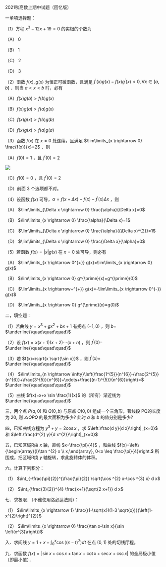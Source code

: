 2021秋高数上期中试题（回忆版）


一单项选择题：


（1）方程 $x^{3}-12 x+19=0$ 的实根的个数为

（A） 0

（B） 1

（C） 2

（D） 3

（2）函数 $f(x), g(x)$ 为恒正可微函数，且满足 $f^{\prime}(x) g(x)-f(x) g^{\prime}(x)<0, \forall x \in[a, b]$ ．则当 $a<x<b$ 时，必有

（A）$f(x) g(b)>f(b) g(x)$

（B）$f(x) g(a)>f(a) g(x)$

（C）$f(x) g(x)>f(b) g(b)$

（D）$f(x) g(x)>f(a) g(a)$

（3）函数 $f(x)$ 在 $x=0$ 处连续，且满足 $\lim\limits_{x \rightarrow 0} \frac{f(x)}{x}=2$ ．则

（A）$f(0)=1$ ，且 $f^{\prime}(0)=2$

![](https://cdn.mathpix.com/cropped/2025_04_21_e6baec01762763fb06abg-1.jpg?height=417&width=2015&top_left_y=3611&top_left_x=5687)

（C）$f(0)=0$ ，且 $f^{\prime}(0)=2$

（D）前面 3 个选项都不对。

（4）设函数 $f(x)$ 可导，$\alpha=f(x+\Delta x)-f(x)-f^{\prime}(x) \Delta x$ ，则

（A） $\lim\limits_{\Delta x \rightarrow 0} \frac{\alpha}{\Delta x}=0$

（B） $\lim\limits_{x \rightarrow 0} \frac{\alpha}{\Delta x}=1$

（C） $\lim\limits_{\Delta x \rightarrow 0} \frac{\alpha}{(\Delta x)^{2}}=1$

（D） $\lim\limits_{\Delta x \rightarrow 0} \frac{\Delta x}{\alpha}=0$

（5）若函数 $f(x)=|x| g(x)$ 在 $x=0$ 处可导，则必有

（A） $\lim\limits_{x \rightarrow 0^{+}} g(x)=\lim\limits_{x \rightarrow 0} g(x)$

（B） $\lim\limits_{x \rightarrow 0} g^{\prime}(x)=g^{\prime}(0)$

（C） $\lim\limits_{x \rightarrow+^{+}} g(x)=-\lim\limits_{x \rightarrow 0^{-}} g(x)$

（D） $\lim\limits_{x \rightarrow 0} g^{\prime}(x)=g(0)$

二，填空题：


（1）若曲线 $y=x^{3}+g x^{2}+b x+1$ 有拐点 $(-1,0)$ ，则 $b=$ $\underline{\quad\quad\quad}$

（2）设 $f(x)=x(x+1)(x+2) \cdots(x+n)$ ，则 $f^{\prime}(0)=$ $\underline{\quad\quad\quad}$

（3）若 $f(x)=\sqrt{x \sqrt{\sin x}}$ ，则 $f^{\prime}(x)=$ $\underline{\quad\quad\quad}$

（4） $\lim\limits_{n \rightarrow \infty}\left(\frac{1^{5}}{n^{6}}+\frac{2^{5}}{n^{6}}+\frac{3^{5}}{n^{6}}+\cdots+\frac{(n-1)^{5}}{n^{6}}\right)=$ $\underline{\quad\quad\quad}$

（5）曲线 $f(x)=x+x \sin \frac{1}{x}$ 的（所有）渐近线为 $\underline{\quad\quad\quad}$

三，两个点 $P(a, 0)$ 和 $Q(0, b)$ 与原点 $O(0,0)$ 组成一个三角形，著线段 PQ的长度为 20, 则 $\triangle O P Q$ 的最大面积为多少? 此时 $a$ 和 $b$ 的值分别是多少?

四，已知曲线方程为 $y^{3}+y=2 \cos x$ ，求 $\left.\frac{d y}{d x}\right|_{x=0}$ 和 $\left.\frac{d^{2} y}{d x^{2}}\right|_{x=0}$

五，已知区域R由 $x$ 轴，直线 $x=\frac{\pi}{4}$ ，和曲线 $f(x)=\left\{\begin{array}{l}\tan ^{2} x \\ x,\end{array}, 0<x \leq \frac{\pi}{4}\right.$ 所围成，把区域R绕 $y$ 轴旋转，求此旋转体的体积。

六。计算下列积分：

（1） $\int_{-\frac{\pi}{2}}^{\frac{\pi}{2}} \sqrt{\cos ^{2} x-\cos ^{3} x} d x$

（2） $\int_{\frac{3}{2}}^{4} \frac{x+1}{\sqrt{2 x+1}} d x$

七．求极限．（不倠使用洛必达法则）：

（1） $\lim\limits_{x \rightarrow 1} \frac{(1-\sqrt{x})(1-3 \sqrt{x})}{\left(1-x^{2}\right)^{2}}$

（2） $\lim\limits_{x \rightarrow 0} \frac{\tan x-\sin x}{\sin \left(x^{3}\right)}$

入．求间线 $y=1+x+\int_{0}^{x} \cos \left((x-t)^{2}\right) d t$ 在点 $(0,1)$ 处的切线厅程。

九．求函数 $f(x)=|\sin x+\cos x+\tan x+\cot x+\sec x+\csc x|$ 的全局极小值（即最小值）．

